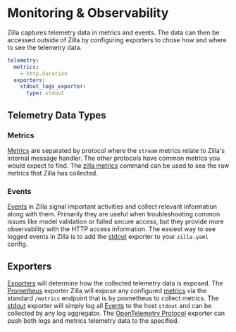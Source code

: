 # Monitoring & Observability

Zilla captures telemetry data in metrics and events. The data can then be accessed outside of Zilla by configuring exporters to chose how and where to see the telemetry data.

```yaml
telemetry:
  metrics:
    - http.duration
  exporters:
    stdout_logs_exporter:
      type: stdout
```

## Telemetry Data Types

### Metrics

[Metrics](./metrics/README.md) are separated by protocol where the `stream` metrics relate to Zilla's internal message handler. The other protocols have common metrics you would expect to find. The [zilla metrics](../../reference/config/zilla-cli.md#zilla-metrics) command can be used to see the raw metrics that Zilla has collected.

### Events

[Events](/concepts/monitoring-observability/logs/README.md) in Zilla signal important activities and collect relevant information along with them. Primarily they are useful when troubleshooting common issues like model validation or failed secure access, but they provide more observability with the HTTP access information. The easiest way to see logged events in Zilla is to add the [stdout](./exporters-logs-and-metrics/stdout.md) exporter to your `zilla.yaml` config.

## Exporters

[Exporters](./exporters-logs-and-metrics/README.md) will determine how the collected telemetry data is exposed. The [Prometheus](./exporters-logs-and-metrics/prometheus.md) exporter Zilla will expose any configured [metrics](./metrics/README.md) via the standard `/metrics` endpoint that is by prometheus to collect metrics. The [stdout](./exporters-logs-and-metrics/stdout.md) exporter will simply log all [Events](#events) to the host `stdout` and can be collected by any log aggregator. The [OpenTelemetry Protocol](./exporters-logs-and-metrics/oltp.md) exporter can push both logs and metrics telemetry data to the specified.
